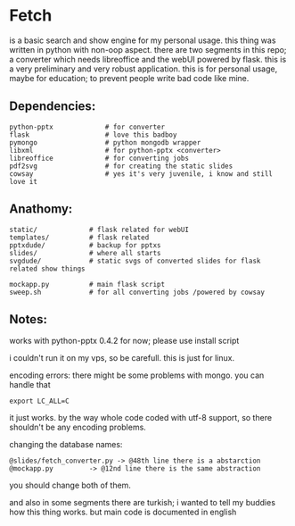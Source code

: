 
<h1>Fetch</h1>

is a basic search and show engine for my personal usage. this thing was written in python with non-oop aspect. 
there are two segments in this repo; a converter which needs libreoffice and the webUI powered by flask. this is a very preliminary and very robust application. this is for personal usage, maybe for education; to prevent people write bad code like mine.


<h2>Dependencies:</h2>

	python-pptx				# for converter
	flask					# love this badboy
	pymongo					# python mongodb wrapper
	libxml					# for python-pptx <converter>
	libreoffice				# for converting jobs
	pdf2svg 				# for creating the static slides
	cowsay					# yes it's very juvenile, i know and still love it

<h2>Anathomy:</h2>

	static/				# flask related for webUI
	templates/			# flask related
	pptxdude/			# backup for pptxs
	slides/				# where all starts
	svgdude/			# static svgs of converted slides for flask related show things

	mockapp.py 			# main flask script
	sweep.sh 			# for all converting jobs /powered by cowsay


<h2>Notes:</h2>

works with python-pptx 0.4.2 for now; please use install script

i couldn't run it on my vps, so be carefull. this is just for linux.

encoding errors:
there might be some problems with mongo. you can handle that 

	export LC_ALL=C

it just works. by the way whole code coded with utf-8 support, so there shouldn't be any encoding problems.

changing the database names:

	@slides/fetch_converter.py -> @48th line there is a abstarction
	@mockapp.py 		-> @12nd line there is the same abstraction

you should change both of them.

and also in some segments there are turkish; i wanted to tell my buddies how this thing works. but main code is documented in english